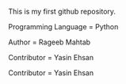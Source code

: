 This is my first github repository.

Programming Language = Python

Author = Rageeb Mahtab

Contributor = Yasin Ehsan

Contributor = Yasin Ehsan 
